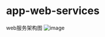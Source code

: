 # app-web-services
web服务架构图
![image](https://github.com/nishibendanhaha/app-web-services/assets/75249365/fcaaa6bd-5444-49bb-a7cc-9e3de9a6c627)
